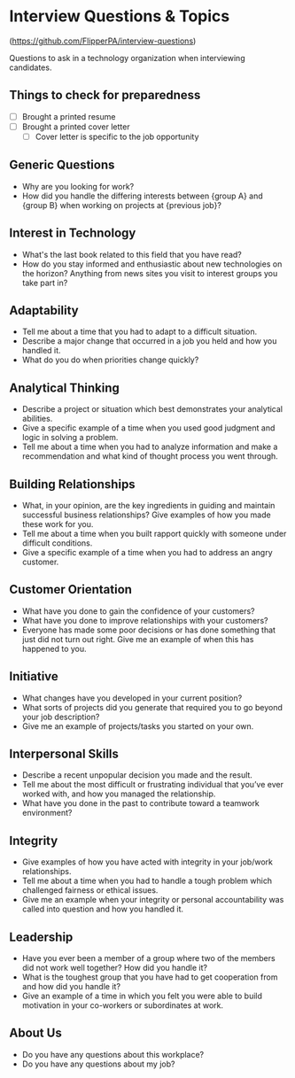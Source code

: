 # Interview Questions & Topics
(https://github.com/FlipperPA/interview-questions)

Questions to ask in a technology organization when interviewing candidates.

## Things to check for preparedness

- [ ] Brought a printed resume
- [ ] Brought a printed cover letter
    - [ ] Cover letter is specific to the job opportunity

## Generic Questions

- Why are you looking for work?
- How did you handle the differing interests between {group A} and {group B} when working on projects at {previous job}?

## Interest in Technology

- What's the last book related to this field that you have read?
- How do you stay informed and enthusiastic about new technologies on the horizon? Anything from news sites you visit to interest groups you take part in?

## Adaptability

- Tell me about a time that you had to adapt to a difficult situation.
- Describe a major change that occurred in a job you held and how you handled it.
- What do you do when priorities change quickly?

## Analytical Thinking

-  Describe a project or situation which best demonstrates your analytical abilities.
-  Give a specific example of a time when you used good judgment and logic in solving a problem.
-  Tell me about a time when you had to analyze information and make a recommendation and what kind of thought process you went through.

## Building Relationships

- What, in your opinion, are the key ingredients in guiding and maintain successful business relationships? Give examples of how you made these work for you.
- Tell me about a time when you built rapport quickly with someone under difficult conditions.
- Give a specific example of a time when you had to address an angry customer.

## Customer Orientation 

- What have you done to gain the confidence of your customers?
- What have you done to improve relationships with your customers?
- Everyone has made some poor decisions or has done something that just did not turn out right.  Give me an example of when this has happened to you.  

## Initiative 

- What changes have you developed in your current position?
- What sorts of projects did you generate that required you to go beyond your job description?
- Give me an example of projects/tasks you started on your own.

## Interpersonal Skills 

- Describe a recent unpopular decision you made and the result.
- Tell me about the most difficult or frustrating individual that you’ve ever worked with, and how you managed the relationship.
- What have you done in the past to contribute toward a teamwork environment?

## Integrity 

- Give examples of how you have acted with integrity in your job/work relationships.
- Tell me about a time when you had to handle a tough problem which challenged fairness or ethical issues.
- Give me an example when your integrity or personal accountability was called into question and how you handled it.

## Leadership 

- Have you ever been a member of a group where two of the members did not work well together?  How did you handle it?
- What is the toughest group that you have had to get cooperation from and how did you handle it?
- Give an example of a time in which you felt you were able to build motivation in your co-workers or subordinates at work.

## About Us

- Do you have any questions about this workplace?
- Do you have any questions about my job?

